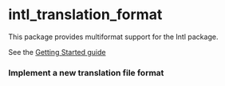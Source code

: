 # intl_translation_format

This package provides multiformat support for the Intl package.

See the [Getting Started guide](https://github.com/jamesblasco/intl_translation_format#getting-started)

### Implement a new translation file format



